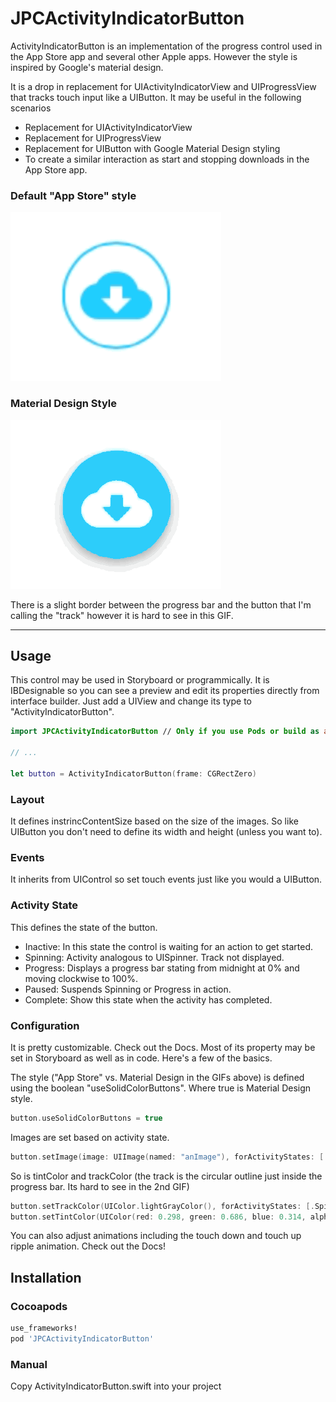 # JPCActivityIndicatorButton

ActivityIndicatorButton is an implementation of the progress control used in the App Store app and several other Apple apps. However the style is inspired by Google's material design. 

It is a drop in replacement for UIActivityIndicatorView and UIProgressView that tracks touch input like a UIButton. It may be useful in the following scenarios
* Replacement for UIActivityIndicatorView
* Replacement for UIProgressView
* Replacement for UIButton with Google Material Design styling
* To create a similar interaction as start and stopping downloads in the App Store app. 

### Default "App Store" style
![example](Images/demo_normal.gif)

### Material Design Style
![example2](Images/demo_solid.gif)

There is a slight border between the progress bar and the button that I'm calling the "track" however it is hard to see in this GIF.

---

## Usage

This control may be used in Storyboard or programmically.  It is IBDesignable so you can see a preview and edit its properties directly from interface builder.  Just add a UIView and change its type to "ActivityIndicatorButton".

``` swift 
import JPCActivityIndicatorButton // Only if you use Pods or build as a module! (Which you should)

// ...

let button = ActivityIndicatorButton(frame: CGRectZero)
```

### Layout

It defines instrincContentSize based on the size of the images. So like UIButton you don't need to define its width and height (unless you want to).


### Events
It inherits from UIControl so set touch events just like you would a UIButton.

### Activity State
This defines the state of the button. 
* Inactive: In this state the control is waiting for an action to get started.
* Spinning: Activity analogous to UISpinner. Track not displayed.
* Progress: Displays a progress bar stating from midnight at 0% and moving clockwise to 100%.
* Paused:   Suspends Spinning or Progress in action.
* Complete: Show this state when the activity has completed.

### Configuration
It is pretty customizable.  Check out the Docs.  Most of its property may be set in Storyboard as well as in code.  Here's a few of the basics.

The style ("App Store" vs. Material Design in the GIFs above) is defined using the boolean "useSolidColorButtons".  Where true is Material Design style.

``` swift
button.useSolidColorButtons = true
```

Images are set based on activity state. 

``` swift
button.setImage(image: UIImage(named: "anImage"), forActivityStates: [.Spinning, .Progress])
```

So is tintColor and trackColor (the track is the circular outline just inside the progress bar. Its hard to see in the 2nd GIF)

``` swift
button.setTrackColor(UIColor.lightGrayColor(), forActivityStates: [.Spinning, .Progress])
button.setTintColor(UIColor(red: 0.298, green: 0.686, blue: 0.314, alpha: 1.0), forActivityStates: [.Complete])
```

You can also adjust animations including the touch down and touch up ripple animation.  Check out the Docs!


## Installation
### Cocoapods 

``` ruby
use_frameworks!
pod 'JPCActivityIndicatorButton'
```

### Manual
Copy ActivityIndicatorButton.swift into your project



